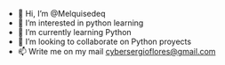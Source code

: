 - 👋 Hi, I’m @Melquisedeq
- 👀 I’m interested in python learning
- 🌱 I’m currently learning Python
- 💞️ I’m looking to collaborate on Python proyects
- 📫 Write me on my mail cybersergioflores@gmail.com

<!---
Melquisedeq/Melquisedeq is a ✨ special ✨ repository because its `README.md` (this file) appears on your GitHub profile.
You can click the Preview link to take a look at your changes.
--->

